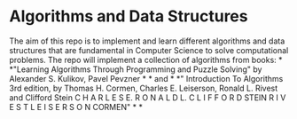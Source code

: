 # Algorithms and Data Structures

The aim of this repo is to implement and learn different algorithms and data structures that are fundamental in Computer Science to solve computational problems. The repo will implement a collection of algorithms from books: * *"Learning Algorithms Through Programming and Puzzle Solving" by Alexander S. Kulikov, Pavel Pevzner * *  and * *" Introduction To Algorithms 3rd edition, by Thomas H. Cormen, Charles E. Leiserson, Ronald L. Rivest and Clifford Stein
C H A R L E S E.
R O N A L D L.
C L I F F O R D STEIN
R I V E S T
L E I S E R S O N
CORMEN" * *